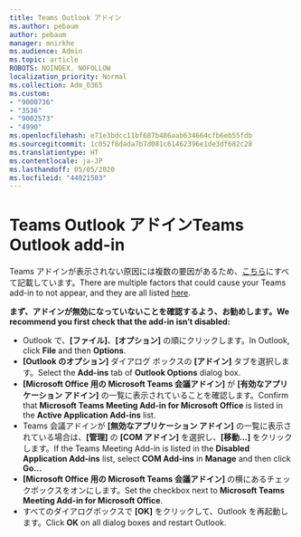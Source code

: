 ```yaml
---
title: Teams Outlook アドイン
ms.author: pebaum
author: pebaum
manager: mnirkhe
ms.audience: Admin
ms.topic: article
ROBOTS: NOINDEX, NOFOLLOW
localization_priority: Normal
ms.collection: Adm_O365
ms.custom:
- "9000736"
- "3536"
- "9002573"
- "4990"
ms.openlocfilehash: e71e3bdcc11bf687b486aab634664cfb6eb55fdb
ms.sourcegitcommit: 1c052f8dada7b7d081c61462396e1de3df682c28
ms.translationtype: HT
ms.contentlocale: ja-JP
ms.lasthandoff: 05/05/2020
ms.locfileid: "44021503"
---
```

# <a name="teams-outlook-add-in"></a><span data-ttu-id="bf0c9-102">Teams Outlook アドイン</span><span class="sxs-lookup"><span data-stu-id="bf0c9-102">Teams Outlook add-in</span></span>

<span data-ttu-id="bf0c9-103">Teams アドインが表示されない原因には複数の要因があるため、[こちら](https://docs.microsoft.com/microsoftteams/teams-add-in-for-outlook#teams-meeting-add-in-in-outlook-for-windows-does-not-show)にすべて記載しています。</span><span class="sxs-lookup"><span data-stu-id="bf0c9-103">There are multiple factors that could cause your Teams add-in to not appear, and they are all listed [here](https://docs.microsoft.com/microsoftteams/teams-add-in-for-outlook#teams-meeting-add-in-in-outlook-for-windows-does-not-show).</span></span>

<span data-ttu-id="bf0c9-104">**まず、アドインが無効になっていないことを確認するよう、お勧めします。**</span><span class="sxs-lookup"><span data-stu-id="bf0c9-104">**We recommend you first check that the add-in isn’t disabled:**</span></span>

- <span data-ttu-id="bf0c9-105">Outlook で、**[ファイル]**、**[オプション]** の順にクリックします。</span><span class="sxs-lookup"><span data-stu-id="bf0c9-105">In Outlook, click **File** and then **Options**.</span></span>
- <span data-ttu-id="bf0c9-106">**[Outlook のオプション]** ダイアログ ボックスの **[アドイン]** タブを選択します。</span><span class="sxs-lookup"><span data-stu-id="bf0c9-106">Select the **Add-ins** tab of **Outlook Options** dialog box.</span></span>
- <span data-ttu-id="bf0c9-107">**[Microsoft Office 用の Microsoft Teams 会議アドイン]** が **[有効なアプリケーション アドイン]** の一覧に表示されていることを確認します。</span><span class="sxs-lookup"><span data-stu-id="bf0c9-107">Confirm that **Microsoft Teams Meeting Add-in for Microsoft Office** is listed in the **Active Application Add-ins** list.</span></span>
- <span data-ttu-id="bf0c9-108">Teams 会議アドインが **[無効なアプリケーション アドイン]** の一覧に表示されている場合は、**[管理]** の **[COM アドイン]** を選択し、**[移動…]** をクリックします。</span><span class="sxs-lookup"><span data-stu-id="bf0c9-108">If the Teams Meeting Add-in is listed in the **Disabled Application Add-ins** list, select **COM Add-ins** in **Manage** and then click **Go…**</span></span>
- <span data-ttu-id="bf0c9-109">**[Microsoft Office 用の Microsoft Teams 会議アドイン]** の横にあるチェックボックスをオンにします。</span><span class="sxs-lookup"><span data-stu-id="bf0c9-109">Set the checkbox next to **Microsoft Teams Meeting Add-in for Microsoft Office**.</span></span>
- <span data-ttu-id="bf0c9-110">すべてのダイアログボックスで **[OK]** をクリックして、Outlook を再起動します。</span><span class="sxs-lookup"><span data-stu-id="bf0c9-110">Click **OK** on all dialog boxes and restart Outlook.</span></span>

